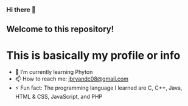 ### Hi there 👋
## Welcome to this repository!
# This is basically my profile or info

- 🌱 I’m currently learning Phyton
- 📫 How to reach me: jbryandc08@gmail.com
- ⚡ Fun fact: The programming language I learned are C, C++, Java, HTML & CSS, JavaScript, and PHP
<!--
**DezJukes/DezJukes** is a ✨ _special_ ✨ repository because its `README.md` (this file) appears on your GitHub profile.

Here are some ideas to get you started:

- 🔭 I’m currently working on ...
- 🌱 I’m currently learning ...
- 👯 I’m looking to collaborate on ...
- 🤔 I’m looking for help with ...
- 💬 Ask me about ...
- 📫 How to reach me: ...
- 😄 Pronouns: ...
- ⚡ Fun fact: ...
-->
